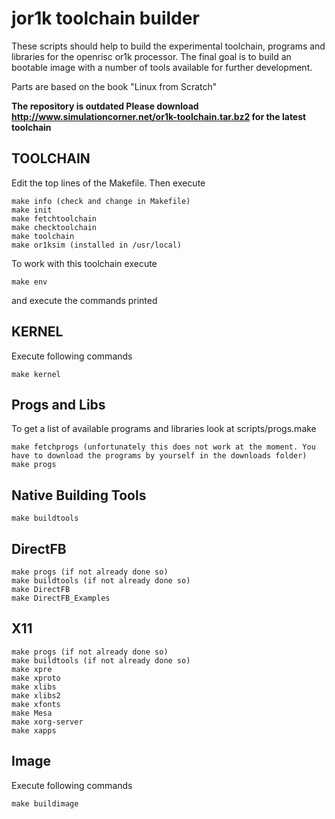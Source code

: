 jor1k toolchain builder
=======================

These scripts should help to build the experimental toolchain, programs and libraries for the openrisc or1k processor.
The final goal is to build an bootable image with a number of tools available for further development.

Parts are based on the book "Linux from Scratch"

**The repository is outdated Please download http://www.simulationcorner.net/or1k-toolchain.tar.bz2 for the latest toolchain**


TOOLCHAIN
---------

Edit the top lines of the Makefile. Then execute


	make info (check and change in Makefile)		
	make init		
	make fetchtoolchain		
	make checktoolchain		
	make toolchain		
	make or1ksim (installed in /usr/local)		


To work with this toolchain execute
	
	make env

and execute the commands printed

KERNEL
------
Execute following commands
	
	make kernel
	
Progs and Libs
--------------

To get a list of available programs and libraries look at scripts/progs.make
	
	make fetchprogs (unfortunately this does not work at the moment. You have to download the programs by yourself in the downloads folder)
	make progs
	

Native Building Tools
---------------------
	
	make buildtools
	

DirectFB
--------

	make progs (if not already done so)
	make buildtools (if not already done so)
	make DirectFB 
	make DirectFB_Examples

X11
---

	make progs (if not already done so)
	make buildtools (if not already done so)
	make xpre
	make xproto
	make xlibs
	make xlibs2
	make xfonts
	make Mesa
	make xorg-server
	make xapps


Image
-----

Execute following commands

	make buildimage
	
